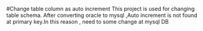 #Change table column as auto increment
This project is used for changing table schema. After converting oracle to mysql ,Auto increment is not found at primary key.In this reason , need to some change at mysql DB
